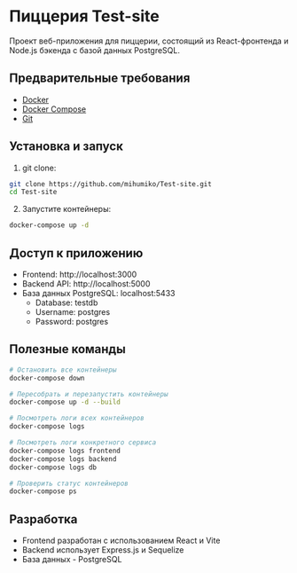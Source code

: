 # Пиццерия Test-site

Проект веб-приложения для пиццерии, состоящий из React-фронтенда и Node.js бэкенда с базой данных PostgreSQL.

## Предварительные требования

- [Docker](https://www.docker.com/products/docker-desktop/)
- [Docker Compose](https://docs.docker.com/compose/install/)
- [Git](https://git-scm.com/downloads)

## Установка и запуск

1. git clone:

```bash
git clone https://github.com/mihumiko/Test-site.git
cd Test-site
```

2. Запустите контейнеры:

```bash
docker-compose up -d
```

## Доступ к приложению

- Frontend: http://localhost:3000
- Backend API: http://localhost:5000
- База данных PostgreSQL: localhost:5433
  - Database: testdb
  - Username: postgres
  - Password: postgres

## Полезные команды

```bash
# Остановить все контейнеры
docker-compose down

# Пересобрать и перезапустить контейнеры
docker-compose up -d --build

# Посмотреть логи всех контейнеров
docker-compose logs

# Посмотреть логи конкретного сервиса
docker-compose logs frontend
docker-compose logs backend
docker-compose logs db

# Проверить статус контейнеров
docker-compose ps
```

## Разработка

- Frontend разработан с использованием React и Vite
- Backend использует Express.js и Sequelize
- База данных - PostgreSQL
